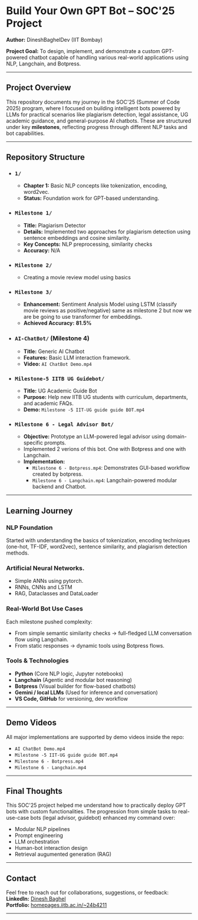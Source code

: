 # Build Your Own GPT Bot – SOC'25 Project  
**Author:** DineshBaghelDev (IIT Bombay)

**Project Goal:** To design, implement, and demonstrate a custom GPT-powered chatbot capable of handling various real-world applications using NLP, Langchain, and Botpress.

---

## Project Overview

This repository documents my journey in the SOC'25 (Summer of Code 2025) program, where I focused on building intelligent bots powered by LLMs for practical scenarios like plagiarism detection, legal assistance, UG academic guidance, and general-purpose AI chatbots. These are structured under key **milestones**, reflecting progress through different NLP tasks and bot capabilities.

---

## Repository Structure

- ### `1/`
  - **Chapter 1:** Basic NLP concepts like tokenization, encoding, word2vec.  
  - **Status:** Foundation work for GPT-based understanding.
  
- ### `Milestone 1/`
  - **Title:** Plagiarism Detector  
  - **Details:** Implemented two approaches for plagiarism detection using sentence embeddings and cosine similarity.  
  - **Key Concepts:** NLP preprocessing, similarity checks  
  - **Accuracy:** N/A

- ### `Milestone 2/`
  - Creating a movie review model using basics 

- ### `Milestone 3/`
  - **Enhancement:** Sentiment Analysis Model using LSTM (classify movie reviews as positive/negative) same as milestone 2 but now we are be going to use transformer for embeddings.
  - **Achieved Accuracy:** **81.5%**  

- ### `AI-ChatBot/` (Milestone 4)
  - **Title:** Generic AI Chatbot  
  - **Features:** Basic LLM interaction framework.  
  - **Video:** `AI ChatBot Demo.mp4`

- ### `Milestone-5 IITB UG Guidebot/`
  - **Title:** UG Academic Guide Bot  
  - **Purpose:** Help new IITB UG students with curriculum, departments, and academic FAQs.  
  - **Demo:** `Milestone -5 IIT-UG guide guide BOT.mp4`

- ### `Milestone 6 - Legal Advisor Bot/`
  - **Objective:** Prototype an LLM-powered legal advisor using domain-specific prompts.
  - Implemented 2 verions of this bot. One with Botpress and one with Langchain.
  - **Implementation:**  
    - `Milestone 6 - Botpress.mp4`: Demonstrates GUI-based workflow created by botpress.  
    - `Milestone 6 - Langchain.mp4`: Langchain-powered modular backend and Chatbot.

---

## Learning Journey

### NLP Foundation
Started with understanding the basics of tokenization, encoding techniques (one-hot, TF-IDF, word2vec), sentence similarity, and plagiarism detection methods.

### Artificial Neural Networks.
- Simple ANNs using pytorch.
- RNNs, CNNs and LSTM
- RAG, Dataclasses and DataLoader

### Real-World Bot Use Cases
Each milestone pushed complexity:
- From simple semantic similarity checks → full-fledged LLM conversation flow using Langchain.
- From static responses → dynamic tools using Botpress flows.

### Tools & Technologies
- **Python** (Core NLP logic, Jupyter notebooks)
- **Langchain** (Agentic and modular bot reasoning)
- **Botpress** (Visual builder for flow-based chatbots)
- **Gemini / local LLMs** (Used for inference and conversation)
- **VS Code, GitHub** for versioning, dev workflow

---

## Demo Videos

All major implementations are supported by demo videos inside the repo:
- `AI ChatBot Demo.mp4`
- `Milestone -5 IIT-UG guide guide BOT.mp4`
- `Milestone 6 - Botpress.mp4`
- `Milestone 6 - Langchain.mp4`

---

## Final Thoughts

This SOC'25 project helped me understand how to practically deploy GPT bots with custom functionalities. The progression from simple tasks to real-use-case bots (legal advisor, guidebot) enhanced my command over:
- Modular NLP pipelines
- Prompt engineering
- LLM orchestration
- Human-bot interaction design
- Retrieval augumented generation (RAG)

---

## Contact

Feel free to reach out for collaborations, suggestions, or feedback:  
**LinkedIn:** [Dinesh Baghel](https://www.linkedin.com/in/dineshbaghel/)  
**Portfolio:** [homepages.iitb.ac.in/~24b4211](https://homepages.iitb.ac.in/~24b4211/)

---

